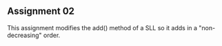 Assignment 02
-------------

This assignment modifies the add() method of a SLL
so it adds in a "non-decreasing" order.
